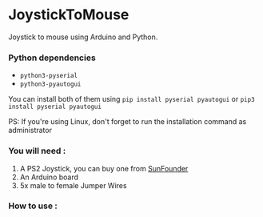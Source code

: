 # JoystickToMouse
Joystick to mouse using Arduino and Python.

### Python dependencies 
  - `python3-pyserial`
  - `python3-pyautogui`
  
You can install both of them using `pip install pyserial pyautogui` or `pip3 install pyserial pyautogui`

PS: If you're using Linux, don't forget to run the installation command as administrator

### You will need :
  1. A PS2 Joystick, you can buy one from [SunFounder](http://www.sunfounder.com/index.php?c=show&id=132&model=Joystick%20PS2%20Module)
  2. An Arduino board 
  3. 5x male to female Jumper Wires

### How to use :


